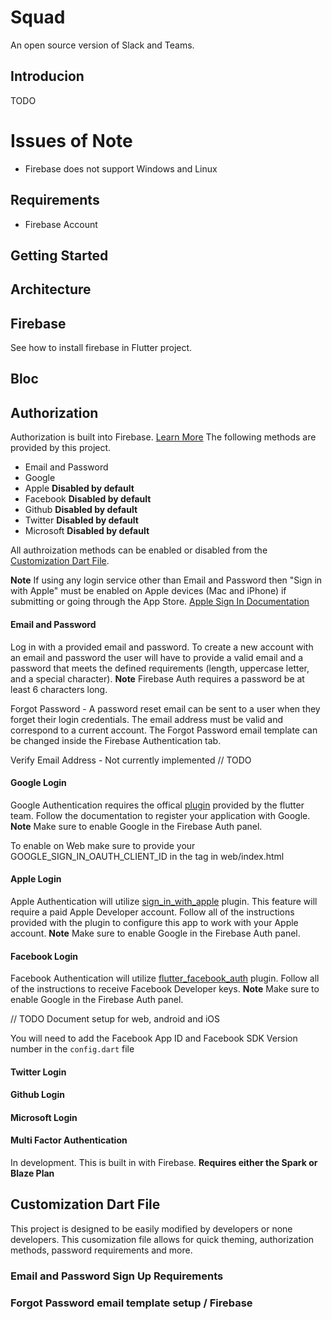 # Squad

An open source version of Slack and Teams.

## Introducion

TODO

# Issues of Note

- Firebase does not support Windows and Linux

## Requirements

- Firebase Account

## Getting Started

## Architecture

## Firebase

See how to install firebase in Flutter project.

## Bloc

## Authorization

Authorization is built into Firebase. [Learn More](https://firebase.google.com/docs/auth) The
following methods are provided by this project.

- Email and Password
- Google
- Apple **Disabled by default**
- Facebook **Disabled by default**
- Github **Disabled by default**
- Twitter **Disabled by default**
- Microsoft **Disabled by default**

All authroization methods can be enabled or disabled from the [Customization Dart File](#Customization-Dart-File).

**Note** If using any login service other than Email and Password then "Sign in with Apple" must
be enabled on Apple devices (Mac and iPhone) if submitting or going through the App Store.
[Apple Sign In Documentation](https://developer.apple.com/sign-in-with-apple/get-started)

#### Email and Password

Log in with a provided email and password. To create a new account with an email and password the user
will have to provide a valid email and a password that meets the defined requirements (length,
uppercase letter, and a special character). **Note** Firebase Auth requires a password be at least
6 characters long.

Forgot Password - A password reset email can be sent to a user when they forget their login
credentials. The email address must be valid and correspond to a current account. The Forgot
Password email template can be changed inside the Firebase Authentication tab.

Verify Email Address - Not currently implemented // TODO

#### Google Login

Google Authentication requires the offical [plugin](https://pub.dev/packages/google_sign_in) provided
by the flutter team. Follow the documentation to register your application with Google. **Note** Make
sure to enable Google in the Firebase Auth panel.

To enable on Web make sure to provide your GOOGLE_SIGN_IN_OAUTH_CLIENT_ID in the <meta> tag in
web/index.html

#### Apple Login

Apple Authentication will utilize [sign_in_with_apple](https://pub.dev/packages/sign_in_with_apple)
plugin. This feature will require a paid Apple Developer account. Follow all of the instructions
provided with the plugin to configure this app to work with your Apple account. **Note** Make
sure to enable Google in the Firebase Auth panel.

#### Facebook Login

Facebook Authentication will utilize [flutter_facebook_auth](https://pub.dev/packages/flutter_facebook_auth)
plugin. Follow all of the instructions to receive Facebook Developer keys. **Note** Make
sure to enable Google in the Firebase Auth panel.

// TODO Document setup for web, android and iOS

You will need to add the Facebook App ID and Facebook SDK Version number in the `config.dart` file

#### Twitter Login

#### Github Login

#### Microsoft Login

#### Multi Factor Authentication

In development. This is built in with Firebase. **Requires either the Spark or Blaze Plan**

## Customization Dart File

This project is designed to be easily modified by developers or none developers. This cusomization
file allows for quick theming, authorization methods, password requirements and more.

### Email and Password Sign Up Requirements

### Forgot Password email template setup / Firebase
